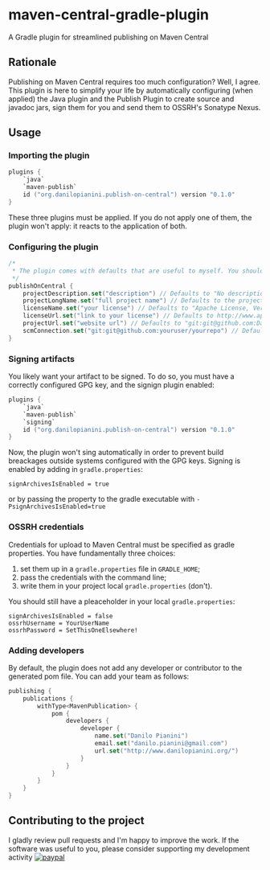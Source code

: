 # maven-central-gradle-plugin
A Gradle plugin for streamlined publishing on Maven Central

## Rationale
Publishing on Maven Central requires too much configuration?
Well, I agree.
This plugin is here to simplify your life by automatically configuring (when applied) the Java plugin and the Publish Plugin to create source and javadoc jars, sign them for you and send them to OSSRH's Sonatype Nexus.

## Usage

### Importing the plugin

```kotlin
plugins {
    `java`
    `maven-publish`
    id ("org.danilopianini.publish-on-central") version "0.1.0"
}
```
These three plugins must be applied.
If you do not apply one of them, the plugin won't apply: it reacts to the application of both.

### Configuring the plugin

```kotlin
/*
 * The plugin comes with defaults that are useful to myself. You should configure it to behave as you please:
 */
publishOnCentral {
    projectDescription.set("description") // Defaults to "No description provided"
    projectLongName.set("full project name") // Defaults to the project name
    licenseName.set("your license") // Defaults to "Apache License, Version 2.0"
    licenseUrl.set("link to your license") // Defaults to http://www.apache.org/licenses/LICENSE-2.0
    projectUrl.set("website url") // Defaults to "git:git@github.com:DanySK/${project.name}"
    scmConnection.set("git:git@github.com:youruser/yourrepo") // Defaults to 
}
```

### Signing artifacts

You likely want your artifact to be signed.
To do so, you must have a correctly configured GPG key, and the signign plugin enabled:
```kotlin
plugins {
    `java`
    `maven-publish`
    `signing`
    id ("org.danilopianini.publish-on-central") version "0.1.0"
}
```
Now, the plugin won't sing automatically in order to prevent build breackages outside systems configured with the GPG keys.
Signing is enabled by adding in `gradle.properties`:
```gradle.properties
signArchivesIsEnabled = true
```
or by passing the property to the gradle executable with `-PsignArchivesIsEnabled=true`

### OSSRH credentials
Credentials for upload to Maven Central must be specified as gradle properties.
You have fundamentally three choices:
1. set them up in a `gradle.properties` file in `GRADLE_HOME`;
2. pass the credentials with the command line;
3. write them in your project local `gradle.properties` (don't).

You should still have a pleaceholder in your local `gradle.properties`:
```
signArchivesIsEnabled = false
ossrhUsername = YourUserName
ossrhPassword = SetThisOneElsewhere!
```

### Adding developers

By default, the plugin does not add any developer or contributor to the generated pom file.
You can add your team as follows:

```kotlin
publishing {
    publications {
        withType<MavenPublication> {
            pom {
                developers {
                    developer {
                        name.set("Danilo Pianini")
                        email.set("danilo.pianini@gmail.com")
                        url.set("http://www.danilopianini.org/")
                    }
                }
            }
        }
    }
}
```

## Contributing to the project

I gladly review pull requests and I'm happy to improve the work.
If the software was useful to you, please consider supporting my development activity
[![paypal](https://www.paypalobjects.com/en_US/i/btn/btn_donate_SM.gif)](https://www.paypal.com/cgi-bin/webscr?cmd=_donations&business=5P4DSZE5DV4H2&currency_code=EUR)


